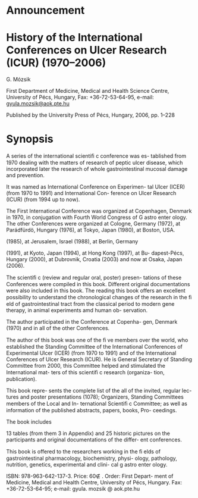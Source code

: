 # Announcement  

# History of the International Conferences on Ulcer Research (ICUR)  (1970–2006)  

G. Mózsik  

First Department of Medicine, Medical and Health Science Centre, University of Pécs, Hungary, Fax: +36-72-53-64-95,  e-mail: gyula.mozsik@aok.pte.hu  

Published by the University Press of Pécs, Hungary, 2006, pp. 1–228  

# Synopsis  

A series of the international scientiﬁ  c conference was es- tablished from 1970 dealing with the matters of research of  peptic ulcer disease, which incorporated later the research of  whole gastrointestinal mucosal damage and prevention.  

It was named as International Conference on Experimen- tal Ulcer (ICER) (from 1970 to 1991) and International Con- ference on Ulcer Research (ICUR) (from 1994 up to now).  

The First International Conference was organized at  Copenhagen, Denmark in 1970, in conjugation with Fourth  World Congress of G astro enter ology. The other Conferences  were organized at Cologne, Germany (1972), at Parádfürdö,  Hungary (1976), at Tokyo, Japan (1980), at Boston, USA. 

 (1985), at Jerusalem, Israel (1988), at Berlin, Germany 

 (1991), at Kyoto, Japan (1994), at Hong Kong (1997), at Bu- dapest-Pécs, Hungary (2000), at Dubrovnik, Croatia (2003)  and now at Osaka, Japan (2006).  

The scientiﬁ  c (review and regular oral, poster) presen- tations of these Conferences were compiled in this book.  Different original documentations were also included in this  book. The reading this book offers an excellent possibility  to understand the chronological changes of the research in  the ﬁ  eld of gastrointestinal tract from the classical period to  modern gene therapy, in animal experiments amd human ob- servation.  

The author participated in the Conference at Copenha- gen, Denmark (1970) and in all of the other Conferences.  

The author of this book was one of the ﬁ  ve members over  the world, who established the Standing Committee of the  International Conferences of Experimental Ulcer (ICER)  (from 1970 to 1991) and of the International Conferences of  Ulcer Research (ICUR). He is General Secretary of Standing  Committee from 2000, this Committee helped and stimulated  the International mat- ters of this scientiﬁ  c  research  (organiza- tion, publication).  

  

This book repre- sents the complete  list of the all of the  invited, regular lec- tures  and  poster  presentations (1078);  Organizers, Standing  Committees  members  of the Local and In- ternational Scientiﬁ  c  Committee; as well  as information of the  published abstracts,  papers, books, Pro- ceedings.  

The book includes  

13 tables (from them 3 in Appendix) and 25 historic pictures  on the participants and original documentations of the differ- ent conferences.  

This book is offered to the researchers working in the  ﬁ  elds of gastrointestinal pharmacology, biochemistry, physi- ology, pathology, nutrition, genetics, experimental and clini- cal g astro enter ology.  

ISBN: 978-963-642-137-3. Price:  $60\not\in$  . Order: First Depart- ment of Medicine, Medical and Health Centre, University  of Pécs, Hungary. Fax: +36-72-53-64-95; e-mail: gyula. mozsik  $@$  aok.pte.hu  